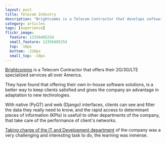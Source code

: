 ```yaml
---
layout: post
title: Telecom Industry 
description: "Brightcomms is a Telecom Contractor that develops software specially designed for 2G/3G/LTE tunning."
category: articles
tags: [experience]
flickr_image:
  feature: 12356495254 
  small_feature: 12356495254 
  top: -10px
  bottom: -220px
  small_top: -18px
---
```


[Brightcomms](http://www.brightcomms.com/) is a Telecom Contractor that offers their 2G/3G/LTE specialized services all over America.

They have found that offering their own in-house software solutions, is a better way to keep clients satisfied and gives the company an advantage in adaptation to new technologies. 

With native (PyQT) and web (Django) interfaces, clients can see and filter the data they really need to know, and the rapid access to determinant pieces of information (KPIs) is usefull to other departments of the company, that take care of the performance of client's networks. 

[Taking charge of the IT and Development department](http://www.carlosguerrero.com/articles/IT/) of the company was a very challenging and interesting task to do, the learning was inmense. 
